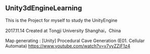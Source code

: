 ## Unity3dEngineLearning

This is the Project for myself to study the UnityEngine

2017.11.14 Created at Tongji University Shanghai，China

Map generating :
[Unity] Procedural Cave Generation (E01. Cellular Automata)
https://www.youtube.com/watch?v=v7yyZZjF1z4
